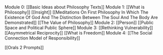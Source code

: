 Module 0: [[Basic Ideas about Philosophy Texts]]
Module 1: [[What is Philosophy]]    [[Insight]]    [[Meditations On First Philosophy In Which The Existence Of God And The Distinction Between The Soul And The Body Are Demonstrated]]    [[The Value of Philosophy]]
Module 2: [[Person]]    [[Public Space and Political Public Sphere]]
Module 3: [[Rethinking Vulnerability]]    [[Asymmetrical Reciprocity]]    [[What is Freedom]]
Module 4: [[The Social Connection Model of Responsibility]]

[[Orals 2 Prompts]]
